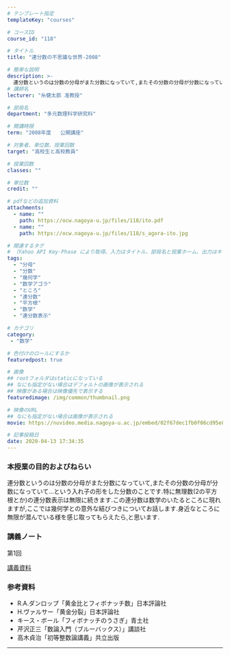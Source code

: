 ```yaml
---
# テンプレート指定
templateKey: "courses"

# コースID
course_id: "118"

# タイトル
title: "連分数の不思議な世界-2008"

# 簡単な説明
description: >-
  連分数というのは分数の分母がまた分数になっていて,またその分数の分母が分数になっていて…という入れ子の形をした分数のことです.特に無理数(2の平方根とか)の連分数表示は無限に続きます.この連分数は数学のいたるところに現れますが,ここでは幾何学との意外な結びつきについてお話します.身近なところに無限が潜んでいる様を感じ取ってもらえたら,と思います. ....
# 講師名
lecturer: "糸健太郎 准教授"

# 部局名
department: "多元数理科学研究科"

# 開講時限
term: "2008年度	公開講座"

# 対象者、単位数、授業回数
target: "高校生と高校教員"

# 授業回数
classes: ""

# 単位数
credit: ""

# pdfなどの追加資料
attachments:
  - name: "" 
    path: https://ocw.nagoya-u.jp/files/118/ito.pdf
  - name: "" 
    path: https://ocw.nagoya-u.jp/files/118/s_agora-ito.jpg

# 関連するタグ
# （Yahoo API Key-Phase により取得。入力はタイトル、部局名と授業ホーム、出力はキーフレーズ（tags））
tags:
  - "分母"
  - "分数"
  - "幾何学"
  - "数学アゴラ"
  - "ところ"
  - "連分数"
  - "平方根"
  - "数学"
  - "連分数表示"

# カテゴリ
category:
 - "数学"

# 色付けのロールにするか
featuredpost: true

# 画像
## rootフォルダはstaticになっている
## なにも指定がない場合はデフォルトの画像が表示される
## 映像がある場合は映像優先で表示する
featuredimage: /img/common/thumbnail.png

# 映像のURL
## なにも指定がない場合は画像が表示される
movie: https://nuvideo.media.nagoya-u.ac.jp/embed/02f67dec1fb0f06cd95e8045ff9e85f4d7f44042

# 記事投稿日
date: 2020-04-13 17:34:35
---
```


### 本授業の目的およびねらい

連分数というのは分数の分母がまた分数になっていて,またその分数の分母が分数になっていて…という入れ子の形をした分数のことです.特に無理数(2の平方根とか)の連分数表示は無限に続きます.この連分数は数学のいたるところに現れますが,ここでは幾何学との意外な結びつきについてお話します.身近なところに無限が潜んでいる様を感じ取ってもらえたら,と思います.














### 講義ノート

第1回

[講義資料](https://ocw.nagoya-u.jp/files/118/ito.pdf) 










### 参考資料

* R.A.ダンロップ「黄金比とフィボナッチ数」日本評論社
* H.ヴァルサー「黄金分裂」日本評論社
* キース・ボール「フィボナッチのうさぎ」青土社
* 芹沢正三「数論入門（ブルーバックス）」講談社
* 高木貞治「初等整数論講義」共立出版
-----
